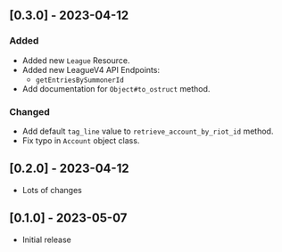 ## [0.3.0] - 2023-04-12

### Added

- Added new `League` Resource.
- Added new LeagueV4 API Endpoints:
  - `getEntriesBySummonerId`
- Add documentation for `Object#to_ostruct` method.
### Changed

- Add default `tag_line` value to `retrieve_account_by_riot_id` method.
- Fix typo in `Account` object class.

## [0.2.0] - 2023-04-12

- Lots of changes

## [0.1.0] - 2023-05-07

- Initial release
